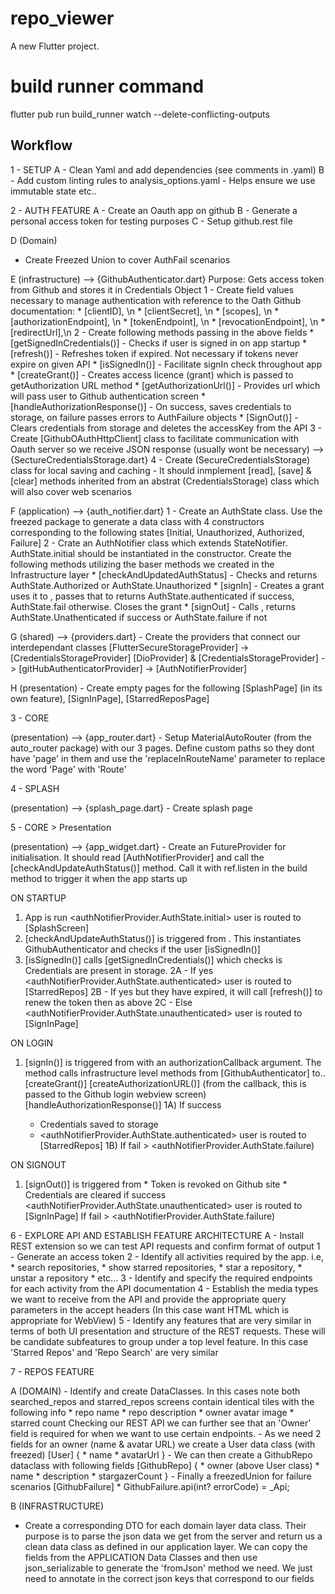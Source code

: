 # repo_viewer

A new Flutter project.

# build runner command
flutter pub run build_runner watch --delete-conflicting-outputs

## Workflow 


1 - SETUP
  A - Clean Yaml and add dependencies (see comments in .yaml)
  B - Add custom linting rules to analysis_options.yaml - Helps ensure we use immutable state etc..

2 - AUTH FEATURE
  A - Create an Oauth app on github
  B - Generate a personal access token for testing purposes
  C - Setup github.rest file

  D (Domain)
   - Create Freezed Union to cover AuthFail scenarios

  E (infrastructure)
    --> {GithubAuthenticator.dart} Purpose: Gets access token from Github and stores it in Credentials Object
        1 - Create field values necessary to manage authentication with reference to the Oath Github documentation: 
          * [clientID], \n
          * [clientSecret], \n
          * [scopes], \n
          * [authorizationEndpoint], \n
          * [tokenEndpoint], \n
          * [revocationEndpoint], \n
          * [redirectUrl],\n
        2 - Create following methods passing in the above fields
          * [getSignedInCredentials()] - Checks if user is signed in on app startup
          * [refresh()] - Refreshes token if expired. Not necessary if tokens never expire on given API
          * [isSignedIn()] - Facilitate signIn check throughout app
          * [createGrant()] - Creates  access licence (grant) which is passed to getAuthorization URL method
          * [getAuthorizationUrl()] - Provides url which will pass user to Github authentication screen
          * [handleAuthorizationResponse()] - On success, saves credentials to storage, on failure passes errors to 
          AuthFailure objects
          * [SignOut()] - Clears credentials from storage and deletes the accessKey from the API
        3 - Create [GithubOAuthHttpClient] class to facilitate communication with Oauth server so we receive JSON response (usually wont be necessary)
    --> {SectureCredentialsStorage.dart}
        4 - Create (SecureCredentialsStorage) class for local saving and caching - It should inmplement [read], [save] & [clear] methods inherited from an abstrat (CredentialsStorage) class which will also cover web scenarios

  F (application)
    --> {auth_notifier.dart}
        1 - Create an AuthState class. Use the freezed package to generate a data class with 4 constructors corresponding to the following states [Initial, Unauthorized, Authorized, Failure]
        2 - Crate an AuthNotifier class which extends StateNotifier. AuthState.initial should be instantiated in the constructor. Create the following methods utilizing the baser methods we created in the Infrastructure layer
        * [checkAndUpdatedAuthStatus] - Checks <isSignedIn> and returns AuthState.Authorized or AuthState.Unauthorized
        * [signIn] - Creates a grant <CreateGrant> uses it to <getAuthorisationURl>, passes that to <HandleAuthorisationResponse> returns AuthState.authenticated if success, AuthState.fail otherwise. Closes the grant
        * [signOut] - Calls <signOut>, returns AuthState.Unathenticated if success or AuthState.failure if not

  G (shared)
    --> {providers.dart}
        - Create the providers that connect our interdependant classes 
        [FlutterSecureStorageProvider] -> [CredentialsStorageProvider] 
        [DioProvider] & [CredentialsStorageProvider]  -> [gitHubAuthenticatorProvider] -> [AuthNotifierProvider]

  H (presentation)
        - Create empty pages for the following [SplashPage] (in its own feature), [SignInPage], [StarredReposPage]

3 - CORE 

  (presentation)
    --> {app_router.dart}
        - Setup MaterialAutoRouter (from the auto_router package) with our 3 pages. Define custom paths so they dont have 'page' in them and use the 'replaceInRouteName' parameter to replace the word 'Page' with 'Route'


4 - SPLASH

  (presentation)
    --> {splash_page.dart}
        - Create splash page

5 - CORE > Presentation

  (presentation)
    --> {app_widget.dart}
      - Create an FutureProvider for initialisation. It should read [AuthNotifierProvider] and call the [checkAndUpdateAuthStatus()] method. Call it with ref.listen in the build method to trigger it when the app starts up

  ON STARTUP 
  1) App is run <authNotifierProvider.AuthState.initial> user is routed to [SplashScreen]
  2) [checkAndUpdateAuthStatus()] is triggered from <initializationProvider>. This instantiates GithubAuthenticator and checks if the user [isSignedIn()]
  3) [isSignedIn()] calls [getSignedInCredentials()] which checks is Credentials are present in storage. 
    2A - If yes <authNotifierProvider.AuthState.authenticated> user is routed to [StarredRepos]
    2B - If yes but they have expired, it will call [refresh()] to renew the token then as above
    2C - Else <authNotifierProvider.AuthState.unauthenticated> user is routed to [SignInPage]

  ON LOGIN
  1) [signIn()] is triggered from <authNotifierProvider> with an authorizationCallback argument. The method calls infrastructure level methods from [GithubAuthenticator] to..
    [createGrant()]
    [createAuthorizationURL()] (from the callback, this is passed to the Github login webview screen)
    [handleAuthorizationResponse()]
      1A) If success 
        * Credentials saved to storage
        * <authNotifierProvider.AuthState.authenticated> user is routed to [StarredRepos]
      1B) If fail > <authNotifierProvider.AuthState.failure)

  ON SIGNOUT
  1) [signOut()] is triggered from <authNotifierProvider>
    * Token is revoked on Github site
    * Credentials are cleared
    if success <authNotifierProvider.AuthState.unauthenticated> user is routed to [SignInPage]
    If fail > <authNotifierProvider.AuthState.failure)

6 - EXPLORE API AND ESTABLISH FEATURE ARCHITECTURE
  A - Install REST extension so we can test API requests and confirm format of output
    1 - Generate an access token
    2 - Identify all activities required by the app. i.e, 
        * search repositories, 
        * show starred repositories, 
        * star a repository, 
        * unstar a repository 
        * etc... 
    3 - Identify and specify the required endpoints for each activity from the API documentation
    4 - Establish the media types we want to receive from the API and provide the appropriate query parameters in the accept headers (In this case want HTML which is appropriate for WebView)
    5 - Identify any features that are very similar in terms of both UI presentation and structure of the REST requests. These will be candidate subfeatures to group under a top level feature. In this case 'Starred Repos' and 'Repo Search' are very similar

7 - REPOS FEATURE

  A (DOMAIN)
    - Identify and create DataClasses. In this cases note both searched_repos and starred_repos screens contain identical tiles with the following info
      * repo name
      * repo description
      * owner avatar image
      * starred count
    Checking our REST API we can further see that an 'Owner' field is required for when we want to use certain endpoints. 
    - As we need 2 fields for an owner (name & avatar URL) we create a User data class (with freezed)
    [User] {
      * name
      * avatarUrl
    }
    - We can then create a GithubRepo dataclass with following fields 
    [GithubRepo] {
      * owner (above User class)
      * name
      * description
      * stargazerCount
    }
    - Finally a freezedUnion for failure scenarios
    [GithubFailure]
     * GithubFailure.api(int? errorCode) = _Api;
    
  B (INFRASTRUCTURE)
   - Create a corresponding DTO for each domain layer data class. Their purpose is to parse the json data we get from the server and return us a clean data class as defined in our application layer. We can copy the fields from the APPLICATION Data Classes and then use json_serializable to generate the 'fromJson' method we need. We just need to annotate in the correct json keys that correspond to our fields


        





    




